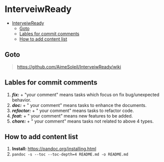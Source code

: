 # InterveiwReady

- [InterveiwReady](#interveiwready)
  - [Goto](#goto)
  - [Lables for commit comments](#lables-for-commit-comments)
  - [How to add content list](#how-to-add-content-list)

## Goto

> <https://github.com/AimeSoleil/InterveiwReady/wiki>

## Lables for commit comments

1. ***fix:*** + "your comment" means tasks which focus on fix
    bug/unexpected behavior.
2. ***doc:*** + \" your comment\" means tasks to enhance the documents.
3. ***refactor:*** + \" your comment\" means tasks to refactor code.
4. ***feat:*** + \" your comment\" means new features to be added.
5. ***chore:*** + \" your comment\" means tasks not related to above 4
    types.

## How to add content list

1. **Install:** <https://pandoc.org/installing.html>
2. `pandoc -s --toc --toc-depth=4 README.md -o README.md`

